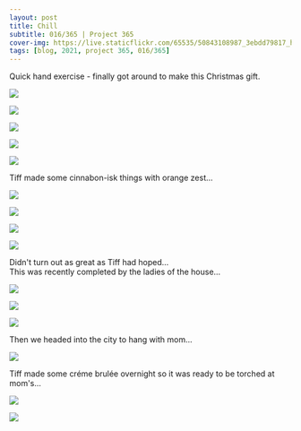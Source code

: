 ```yaml
---
layout: post
title: Chill
subtitle: 016/365 | Project 365
cover-img: https://live.staticflickr.com/65535/50843108987_3ebdd79817_h.jpg
tags: [blog, 2021, project 365, 016/365]
---
```

Quick hand exercise - finally got around to make this Christmas gift.
<p class="post-img-wrap">
  <img src="https://live.staticflickr.com/65535/50843071032_4d9d698f56_h.jpg">
</p>
<p class="post-img-wrap">
  <img src="https://live.staticflickr.com/65535/50842263083_240764a876_h.jpg">
</p>
<p class="post-img-wrap">
  <img src="https://live.staticflickr.com/65535/50842263418_978a293bea_h.jpg">
</p>
<p class="post-img-wrap">
  <img src="https://live.staticflickr.com/65535/50843107222_401f022131_h.jpg">
</p>
<p class="post-img-wrap">
  <img src="https://live.staticflickr.com/65535/50843108547_4c089c1349_h.jpg">
</p>
Tiff made some cinnabon-isk things with orange zest...
<p class="post-img-wrap">
  <img src="https://live.staticflickr.com/65535/50843109682_fa21bb8c42_h.jpg">
</p>
<p class="post-img-wrap">
  <img src="https://live.staticflickr.com/65535/50843109807_b74d448acd_h.jpg">
</p>
<p class="post-img-wrap">
  <img src="https://live.staticflickr.com/65535/50843110742_49aaffd269_h.jpg">
</p>
<p class="post-img-wrap">
  <img src="https://live.staticflickr.com/65535/50843026346_8aa25db501_h.jpg">
</p>
Didn't turn out as great as Tiff had hoped...
<br>
This was recently completed by the ladies of the house...
<p class="post-img-wrap">
  <img src="https://live.staticflickr.com/65535/50843028181_fa0885dd10_h.jpg">
</p>
<p class="post-img-wrap">
  <img src="https://live.staticflickr.com/65535/50843112807_c64cdfee0c_h.jpg">
</p>
<p class="post-img-wrap">
  <img src="https://live.staticflickr.com/65535/50842303968_71c5cb0f0c_h.jpg">
</p>
Then we headed into the city to hang with mom...
<p class="post-img-wrap">
  <img src="https://live.staticflickr.com/65535/50843029076_a05076384e_h.jpg">
</p>
Tiff made some créme brulée overnight so it was ready to be torched at mom's...
<p class="post-img-wrap">
  <img src="https://live.staticflickr.com/65535/50842422793_7b90c3ff61_k.jpg">
</p>
<p class="post-img-wrap">
  <img src="ttps://live.staticflickr.com/65535/50842423378_f77069e32d_h.jpg">
</p>
